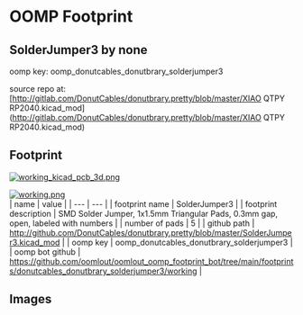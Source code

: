 # OOMP Footprint  
## SolderJumper3  by none  
  
oomp key: oomp_donutcables_donutbrary_solderjumper3  
  
source repo at: [http://gitlab.com/DonutCables/donutbrary.pretty/blob/master/XIAO QTPY RP2040.kicad_mod](http://gitlab.com/DonutCables/donutbrary.pretty/blob/master/XIAO QTPY RP2040.kicad_mod)  
## Footprint  
  
[![working_kicad_pcb_3d.png](working_kicad_pcb_3d_600.png)](working_kicad_pcb_3d.png)  
  
[![working.png](working_600.png)](working.png)  
| name | value | 
| --- | --- | 
| footprint name | SolderJumper3 | 
| footprint description | SMD Solder Jumper, 1x1.5mm Triangular Pads, 0.3mm gap, open, labeled with numbers | 
| number of pads | 5 | 
| github path | http://github.com/DonutCables/donutbrary.pretty/blob/master/SolderJumper3.kicad_mod | 
| oomp key | oomp_donutcables_donutbrary_solderjumper3 | 
| oomp bot github | https://github.com/oomlout/oomlout_oomp_footprint_bot/tree/main/footprints/donutcables_donutbrary_solderjumper3/working | 
## Images  
